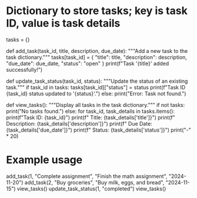 # Dictionary to store tasks; key is task ID, value is task details
tasks = {}

def add_task(task_id, title, description, due_date):
    """Add a new task to the task dictionary."""
    tasks[task_id] = {
        "title": title,
        "description": description,
        "due_date": due_date,
        "status": "open"
    }
    print(f"Task '{title}' added successfully!")

def update_task_status(task_id, status):
    """Update the status of an existing task."""
    if task_id in tasks:
        tasks[task_id]["status"] = status
        print(f"Task ID {task_id} status updated to '{status}'.")
    else:
        print("Error: Task not found.")

def view_tasks():
    """Display all tasks in the task dictionary."""
    if not tasks:
        print("No tasks found.")
    else:
        for task_id, task_details in tasks.items():
            print(f"Task ID: {task_id}")
            print(f" Title: {task_details['title']}")
            print(f" Description: {task_details['description']}")
            print(f" Due Date: {task_details['due_date']}")
            print(f" Status: {task_details['status']}")
            print("-" * 20)

# Example usage
add_task(1, "Complete assignment", "Finish the math assignment", "2024-11-20")
add_task(2, "Buy groceries", "Buy milk, eggs, and bread", "2024-11-15")
view_tasks()
update_task_status(1, "completed")
view_tasks()



